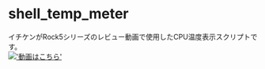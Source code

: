 # shell_temp_meter
イチケンがRock5シリーズのレビュー動画で使用したCPU温度表示スクリプトです。  
[!['動画はこちら'](http://img.youtube.com/vi/F07dwtsy238/0.jpg)](https://www.youtube.com/watch?v=F07dwtsy238)  